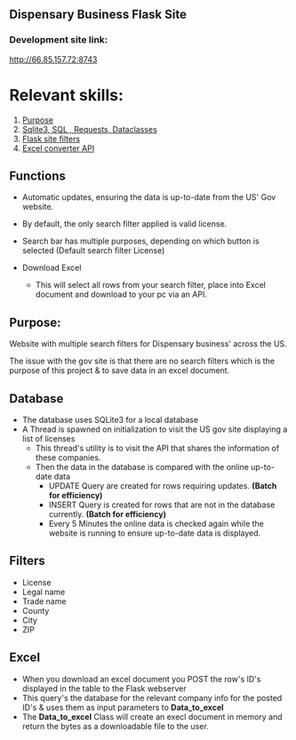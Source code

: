## Dispensary Business Flask Site
### Development site link:
http://66.85.157.72:8743

# Relevant skills:
1. [Purpose](#Purpose)
2. [Sqlite3, SQL , Requests, Dataclasses](#Database)
3. [Flask site filters](#Filters)
4. [Excel converter API](#Excel)
## 

## Functions
- Automatic updates, ensuring the data is up-to-date from the US' Gov website.
- By default, the only search filter applied is valid license.
- Search bar has multiple purposes, depending on which button is selected (Default search filter License)

- Download Excel 
  - This will select all rows from your search filter, place into Excel document and download to your pc via an API.


## Purpose:
Website with multiple search filters for Dispensary business' across the US.

The issue with the gov site is that there are no search filters which is the purpose of this project & to save data in an excel document.


## Database
- The database uses SQLite3 for a local database
- A Thread is spawned on initialization to visit the US gov site displaying a list of licenses
  - This thread's utility is to visit the API that shares the information of these companies.
  - Then the data in the database is compared with the online up-to-date data
    - UPDATE Query are created for rows requiring updates. **(Batch for efficiency)**
    - INSERT Query is created for rows that are not in the database currently. **(Batch for efficiency)**
    - Every 5 Minutes the online data is checked again while the website is running to ensure up-to-date data is displayed.





## Filters
- License
- Legal name
- Trade name
- County
- City
- ZIP



## Excel

- When you download an excel document you POST the row's ID's displayed in the table to the Flask webserver
- This query's the database for the relevant company info for the posted ID's & uses them as input parameters to **Data_to_excel**
- The **Data_to_excel** Class will create an execl document in memory and return the bytes as a downloadable file to the user.